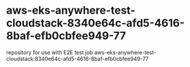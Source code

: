 # aws-eks-anywhere-test-cloudstack-8340e64c-afd5-4616-8baf-efb0cbfee949-77
repository for use with E2E test job aws-eks-anywhere-test-cloudstack:8340e64c-afd5-4616-8baf-efb0cbfee949-77

